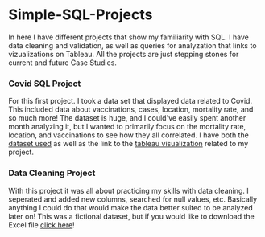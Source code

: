 # Simple-SQL-Projects
In here I have different projects that show my familiarity with SQL. I have data cleaning and validation, as well as queries for analyzation that links to vizualizations on Tableau. All the projects are just stepping stones for current and future Case Studies.

### Covid SQL Project
For this first project. I took a data set that displayed data related to Covid. This included data about vaccinations, cases, location, mortality rate, and so much more! The dataset is huge, and I could've easily spent another month analyzing it, but I wanted to primarily focus on the mortality rate, location, and vaccinations to see how they all correlated. I have both the [dataset used](https://ourworldindata.org/covid-deaths) as well as the link to the [tableau visualization](https://public.tableau.com/app/profile/justin.lindsey/viz/CovidProjectDashboard_16626912379570/Dashboard1) related to my project.

### Data Cleaning Project
With this project it was all about practicing my skills with data cleaning. I seperated and added new columns, searched for null values, etc. Basically anything I could do that would make the data better suited to be analyzed later on! This was a fictional dataset, but if you would like to download the Excel file [click here](https://github.com/AlexTheAnalyst/PortfolioProjects/blob/main/Nashville%20Housing%20Data%20for%20Data%20Cleaning.xlsx?raw=true)!
